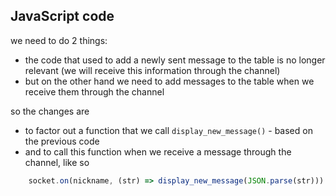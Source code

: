 ## JavaScript code

we need to do 2 things:

- the code that used to add a newly sent message to the table is no longer relevant (we will receive this information through the channel)
- but on the other hand we need to add messages to the table when we receive them through the channel

so the changes are 

- to factor out a function that we call `display_new_message()` - based on the previous code
- and to call this function when we receive a message through the channel, like so

```javascript
    socket.on(nickname, (str) => display_new_message(JSON.parse(str)))
```
